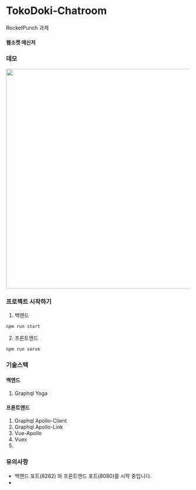 # TokoDoki-Chatroom
RocketPunch 과제

#### 웹소켓 메신저

### 데모
<img src="https://github.com/pikpokjeon/TokoDoki-Chatroom/blob/main/gUoVb601v0.gif" width="600">


### 프로젝트 시작하기

1. 백엔드
```
npm run start
```
2. 프론트엔드
```
npm run serve
```

### 기술스택
#### 백엔드
1. Graphql Yoga 
#### 프론트엔드
1. Graphql Apollo-Client
2. Graphql Apollo-Link
3. Vue-Apollo
4. Vuex
5. 
### 유의사항
- 백엔드 포트(8282) 와 프론트엔드 포트(8080)를 시작 중입니다.
-
